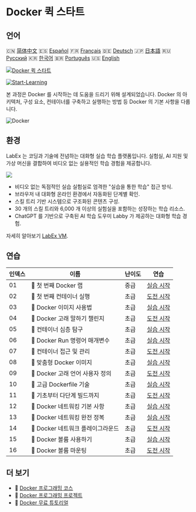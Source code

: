 # Docker 퀵 스타트

## 언어

🇨🇳 [简体中文](README_zh.md) 🇪🇸 [Español](README_es.md) 🇫🇷 [Français](README_fr.md) 🇩🇪 [Deutsch](README_de.md) 🇯🇵 [日本語](README_ja.md) 🇷🇺 [Русский](README_ru.md) 🇰🇷 [한국어](README_ko.md) 🇧🇷 [Português](README_pt.md) 🇺🇸 [English](README.md) 

[![Docker 퀵 스타트](https://cover-creator.labex.io/quick-start-with-docker.png?lang=ko)](https://labex.io/ko/courses/quick-start-with-docker)

[![Start-Learning](https://img.shields.io/badge/Start-Learning-whitesmoke?style=for-the-badge)](https://labex.io/ko/courses/quick-start-with-docker)

본 과정은 Docker 를 시작하는 데 도움을 드리기 위해 설계되었습니다. Docker 의 아키텍처, 구성 요소, 컨테이너를 구축하고 실행하는 방법 등 Docker 의 기본 사항을 다룹니다.

![Docker](https://img.shields.io/badge/Docker-whitesmoke?style=for-the-badge&logo=docker)


## 환경

LabEx 는 코딩과 기술에 전념하는 대화형 실습 학습 플랫폼입니다. 실험실, AI 지원 및 가상 머신을 결합하여 비디오 없는 실용적인 학습 경험을 제공합니다.

![](https://tutorial-screenshot.getvm.io/images/vm-1725247253.png)

- 비디오 없는 독점적인 실습 실험실로 엄격한 "실습을 통한 학습" 접근 방식.
- 브라우저 내 대화형 온라인 환경에서 자동화된 단계별 확인.
- 스킬 트리 기반 시스템으로 구조화된 콘텐츠 구성.
- 30 개의 스킬 트리와 6,000 개 이상의 실험실을 포함하는 성장하는 학습 리소스.
- ChatGPT 를 기반으로 구축된 AI 학습 도우미 Labby 가 제공하는 대화형 학습 경험.

자세히 알아보기 [LabEx VM](https://support.labex.io/using-labex/virtual-machine).

## 연습

|   인덱스 | 이름                              | 난이도   | 연습                                                                                                                  |
|----------|-----------------------------------|----------|-----------------------------------------------------------------------------------------------------------------------|
|       01 | 📖 첫 번째 Docker 랩              | 중급     | <a target='_blank' href='https://labex.io/ko/tutorials/docker-your-first-docker-lab-92719'>실습 시작</a>              |
|       02 | 🎯 첫 번째 컨테이너 실행          | 초급     | <a target='_blank' href='https://labex.io/ko/tutorials/docker-run-your-first-container-388943'>도전 시작</a>          |
|       03 | 📖 Docker 이미지 사용법           | 초급     | <a target='_blank' href='https://labex.io/ko/tutorials/docker-working-with-docker-images-388939'>실습 시작</a>        |
|       04 | 🎯 Docker 고래 말하기 챌린지      | 초급     | <a target='_blank' href='https://labex.io/ko/tutorials/docker-make-a-docker-whale-speak-388948'>도전 시작</a>         |
|       05 | 📖 컨테이너 심층 탐구             | 초급     | <a target='_blank' href='https://labex.io/ko/tutorials/docker-diving-deeper-into-containers-388951'>실습 시작</a>     |
|       06 | 📖 Docker Run 명령어 매개변수     | 초급     | <a target='_blank' href='https://labex.io/ko/tutorials/docker-docker-run-command-parameters-389228'>실습 시작</a>     |
|       07 | 🎯 컨테이너 접근 및 관리          | 초급     | <a target='_blank' href='https://labex.io/ko/tutorials/docker-access-and-manage-containers-389192'>도전 시작</a>      |
|       08 | 📖 맞춤형 Docker 이미지           | 초급     | <a target='_blank' href='https://labex.io/ko/tutorials/docker-custom-docker-images-389185'>실습 시작</a>              |
|       09 | 🎯 Docker 고래 언어 사용자 정의   | 초급     | <a target='_blank' href='https://labex.io/ko/tutorials/docker-customize-docker-whale-s-language-389015'>도전 시작</a> |
|       10 | 📖 고급 Dockerfile 기술           | 초급     | <a target='_blank' href='https://labex.io/ko/tutorials/docker-advanced-dockerfile-techniques-389027'>실습 시작</a>    |
|       11 | 🎯 기초부터 다단계 빌드까지       | 초급     | <a target='_blank' href='https://labex.io/ko/tutorials/docker-from-basics-to-multi-stage-builds-389193'>도전 시작</a> |
|       12 | 📖 Docker 네트워킹 기본 사항      | 초급     | <a target='_blank' href='https://labex.io/ko/tutorials/docker-docker-networking-basics-389048'>실습 시작</a>          |
|       13 | 📖 Docker 네트워킹 완전 정복      | 초급     | <a target='_blank' href='https://labex.io/ko/tutorials/docker-dive-into-docker-networking-389047'>실습 시작</a>       |
|       14 | 🎯 Docker 네트워크 플레이그라운드 | 초급     | <a target='_blank' href='https://labex.io/ko/tutorials/docker-docker-network-playground-389054'>도전 시작</a>         |
|       15 | 📖 Docker 볼륨 사용하기           | 초급     | <a target='_blank' href='https://labex.io/ko/tutorials/docker-working-with-docker-volumes-389189'>실습 시작</a>       |
|       16 | 🎯 Docker 볼륨 마운팅             | 초급     | <a target='_blank' href='https://labex.io/ko/tutorials/docker-docker-volume-mounting-389116'>도전 시작</a>            |

## 더 보기

- 🔗 [Docker 프로그래밍 코스](https://github.com/labex-labs/awesome-programming-courses)
- 🔗 [Docker 프로그래밍 프로젝트](https://github.com/labex-labs/awesome-programming-projects)
- 🔗 [Docker 무료 튜토리얼](https://github.com/labex-labs/docker-free-tutorials)

